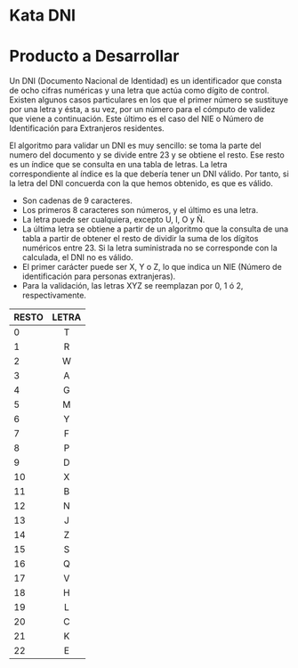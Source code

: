 # Kata DNI
# Producto a Desarrollar
Un DNI (Documento Nacional de Identidad) es un identificador que consta de ocho cifras numéricas y una letra que actúa 
como dígito de control. Existen algunos casos particulares en los que el primer número se sustituye por una letra y ésta, 
a su vez, por un número para el cómputo de validez que viene a continuación. 
Este último es el caso del NIE o Número de Identificación para Extranjeros residentes.

El algoritmo para validar un DNI es muy sencillo: se toma la parte del numero del documento y se divide entre 23 
y se obtiene el resto. Ese resto es un índice que se consulta en una tabla de letras. La letra correspondiente 
al índice es la que debería tener un DNI válido. Por tanto, si la letra del DNI concuerda con la que hemos obtenido, 
es que es válido.

* Son cadenas de 9 caracteres.
* Los primeros 8 caracteres son números, y el último es una letra.
* La letra puede ser cualquiera, excepto U, I, O y Ñ.
* La última letra se obtiene a partir de un algoritmo que la consulta de una tabla a partir de obtener el resto de dividir la suma de los dígitos numéricos entre 23. Si la letra suministrada no se corresponde con la calculada, el DNI no es válido.
* El primer carácter puede ser X, Y o Z, lo que indica un NIE (Número de identificación para personas extranjeras).
* Para la validación, las letras XYZ se reemplazan por 0, 1 ó 2, respectivamente.


| RESTO | LETRA |
|:------|:-----:|
| 0     |   T   |
| 1     |   R   |
| 2     |   W   |
| 3     |   A   |
| 4     |   G   |
| 5     |   M   |
| 6     |   Y   |
| 7     |   F   |
| 8     |   P   |
| 9     |   D   |
| 10    |   X   |
| 11    |   B   |
| 12    |   N   |
| 13    |   J   |
| 14    |   Z   |
| 15    |   S   |
| 16    |   Q   |
| 17    |   V   |
| 18    |   H   |
| 19    |   L   |
| 20    |   C   |
| 21    |   K   |
| 22    |   E   |

